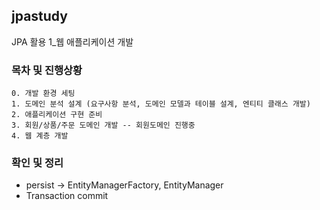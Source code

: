 ## jpastudy
JPA 활용 1_웹 애플리케이션 개발


### 목차 및 진행상황

```
0. 개발 환경 세팅
1. 도메인 분석 설계 (요구사항 분석, 도메인 모델과 테이블 설계, 엔티티 클래스 개발)
2. 애플리케이션 구현 준비
3. 회원/상품/주문 도메인 개발 -- 회원도메인 진행중
4. 웹 계층 개발
```
### 확인 및 정리
* persist -> EntityManagerFactory, EntityManager
* Transaction commit